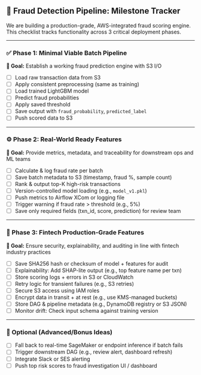 ## 📌 Fraud Detection Pipeline: Milestone Tracker

We are building a production-grade, AWS-integrated fraud scoring engine. This checklist tracks functionality across 3 critical deployment phases.

---

### ✅ Phase 1: Minimal Viable Batch Pipeline  
**🎯 Goal:** Establish a working fraud prediction engine with S3 I/O

- [ ] Load raw transaction data from S3
- [ ] Apply consistent preprocessing (same as training)
- [ ] Load trained LightGBM model
- [ ] Predict fraud probabilities
- [ ] Apply saved threshold
- [ ] Save output with `fraud_probability`, `predicted_label`
- [ ] Push scored data to S3

---

### ⚙️ Phase 2: Real-World Ready Features  
**🎯 Goal:** Provide metrics, metadata, and traceability for downstream ops and ML teams

- [ ] Calculate & log fraud rate per batch
- [ ] Save batch metadata to S3 (timestamp, fraud %, sample count)
- [ ] Rank & output top-K high-risk transactions
- [ ] Version-controlled model loading (e.g., `model_v1.pkl`)
- [ ] Push metrics to Airflow XCom or logging file
- [ ] Trigger warning if fraud rate > threshold (e.g., 5%)
- [ ] Save only required fields (txn_id, score, prediction) for review team

---

### 🔐 Phase 3: Fintech Production-Grade Features  
**🎯 Goal:** Ensure security, explainability, and auditing in line with fintech industry practices

- [ ] Save SHA256 hash or checksum of model + features for audit
- [ ] Explainability: Add SHAP-lite output (e.g., top feature name per txn)
- [ ] Store scoring logs + errors in S3 or CloudWatch
- [ ] Retry logic for transient failures (e.g., S3 retries)
- [ ] Secure S3 access using IAM roles
- [ ] Encrypt data in transit + at rest (e.g., use KMS-managed buckets)
- [ ] Store DAG & pipeline metadata (e.g., DynamoDB registry or S3 JSON)
- [ ] Monitor drift: Check input schema against training version

---

### 🧪 Optional (Advanced/Bonus Ideas)

- [ ] Fall back to real-time SageMaker or endpoint inference if batch fails
- [ ] Trigger downstream DAG (e.g., review alert, dashboard refresh)
- [ ] Integrate Slack or SES alerting
- [ ] Push top risk scores to fraud investigation UI / dashboard
